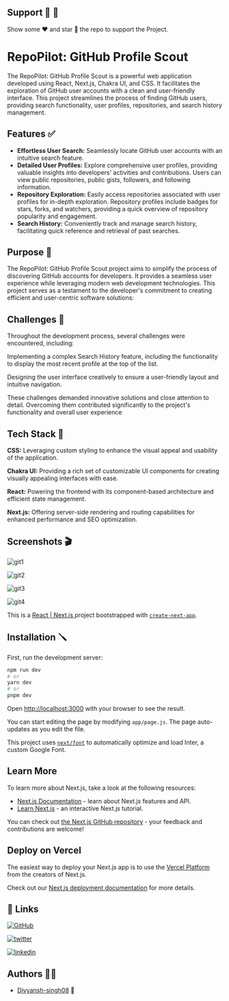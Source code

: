 
## Support 🚀 👨

Show some ❤️ and star 🌟 the repo to support the Project.


# RepoPilot: GitHub Profile Scout

The RepoPilot: GitHub Profile Scout is a powerful web application developed using React, Next.js, Chakra UI, and CSS. It facilitates the exploration of GitHub user accounts with a clean and user-friendly interface. This project streamlines the process of finding GitHub users, providing search functionality, user profiles, repositories, and search history management.

## Features ✅

- **Effortless User Search:** Seamlessly locate GitHub user accounts with an intuitive search feature.
- **Detailed User Profiles:** Explore comprehensive user profiles, providing valuable insights into developers' activities and contributions. Users can view public repositories, public gists, followers, and following information.
- **Repository Exploration:** Easily access repositories associated with user profiles for in-depth exploration. Repository profiles include badges for stars, forks, and watchers, providing a quick overview of repository popularity and engagement.
- **Search History:** Conveniently track and manage search history, facilitating quick reference and retrieval of past searches.


## Purpose 🎯
The RepoPilot: GitHub Profile Scout project aims to simplify the process of discovering GitHub accounts for developers. It provides a seamless user experience while leveraging modern web development technologies. This project serves as a testament to the developer's commitment to creating efficient and user-centric software solutions:


## Challenges 💪
Throughout the development process, several challenges were encountered, including:

Implementing a complex Search History feature, including the functionality to display the most recent profile at the top of the list.

Designing the user interface creatively to ensure a user-friendly layout and intuitive navigation.

These challenges demanded innovative solutions and close attention to detail. Overcoming them contributed significantly to the project's functionality and overall user experience

## Tech Stack 🧰

**CSS:** Leveraging custom styling to enhance the visual appeal and usability of the application.

**Chakra UI:** Providing a rich set of customizable UI components for creating visually appealing interfaces with ease.

**React:** Powering the frontend with its component-based architecture and efficient state management.

**Next.js:** Offering server-side rendering and routing capabilities for enhanced performance and SEO optimization.




## Screenshots 🎬

![git1](https://github.com/Divyansh-singh08/LeetCode_Solved/assets/70822782/93c6d44c-019b-4970-bc98-5ffd7276e5f8)

![git2](https://github.com/Divyansh-singh08/LeetCode_Solved/assets/70822782/2ac21c63-57e9-42e1-8015-b0c42fd8df63)

![git3](https://github.com/Divyansh-singh08/LeetCode_Solved/assets/70822782/c341e84a-3105-41d5-b63a-b273f4495352)

![git4](https://github.com/Divyansh-singh08/LeetCode_Solved/assets/70822782/d60e603d-bf84-49f2-9497-a8b4c52cbb1d)




This is a [ React | Next.js ](https://nextjs.org/) project bootstrapped with [`create-next-app`](https://github.com/vercel/next.js/tree/canary/packages/create-next-app).

## Installation 🪛

First, run the development server:

```bash
npm run dev
# or
yarn dev
# or
pnpm dev
```

Open [http://localhost:3000](http://localhost:3000) with your browser to see the result.

You can start editing the page by modifying `app/page.js`. The page auto-updates as you edit the file.

This project uses [`next/font`](https://nextjs.org/docs/basic-features/font-optimization) to automatically optimize and load Inter, a custom Google Font.

## Learn More

To learn more about Next.js, take a look at the following resources:

- [Next.js Documentation](https://nextjs.org/docs) - learn about Next.js features and API.
- [Learn Next.js](https://nextjs.org/learn) - an interactive Next.js tutorial.

You can check out [the Next.js GitHub repository](https://github.com/vercel/next.js/) - your feedback and contributions are welcome!

## Deploy on Vercel

The easiest way to deploy your Next.js app is to use the [Vercel Platform](https://vercel.com/new?utm_medium=default-template&filter=next.js&utm_source=create-next-app&utm_campaign=create-next-app-readme) from the creators of Next.js.

Check out our [Next.js deployment documentation](https://nextjs.org/docs/deployment) for more details.


    
## 🔗 Links

[![GitHub](https://img.shields.io/badge/GitHub-100000?style=for-the-badge&logo=github&logoColor=white)](https://github.com/Divyansh-singh08)

[![twitter](https://img.shields.io/badge/twitter-1DA1F2?style=for-the-badge&logo=twitter&logoColor=white)](https://twitter.com/divyansh8_)

[![linkedin](https://img.shields.io/badge/linkedin-0A66C2?style=for-the-badge&logo=linkedin&logoColor=white)](https://www.linkedin.com/in/divyansh816/)




## Authors 👨‍💻

- [Divyansh-singh08](https://github.com/Divyansh-singh08)  🙏

